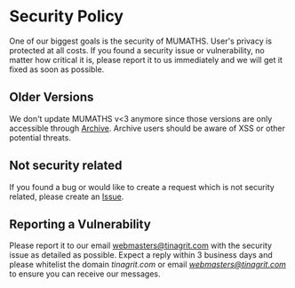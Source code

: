 # Security Policy

One of our biggest goals is the security of MUMATHS. User's privacy is protected at all costs. If you found a security issue or vulnerability, no matter how critical it is, please report it to us immediately and we will get it fixed as soon as possible. 

## Older Versions

We don't update MUMATHS v<3 anymore since those versions are only accessible through [Archive](https://tinagrit.github.io/archive/maths/). Archive users should be aware of XSS or other potential threats.

## Not security related

If you found a bug or would like to create a request which is not security related, please create an [Issue](https://github.com/tinagrit/mumaths/issues).

## Reporting a Vulnerability

Please report it to our email [webmasters@tinagrit.com](mailto:webmasters@tinagrit.com) with the security issue as detailed as possible. Expect a reply within 3 business days and please whitelist the domain *tinagrit.com* or email *webmasters@tinagrit.com* to ensure you can receive our messages.
